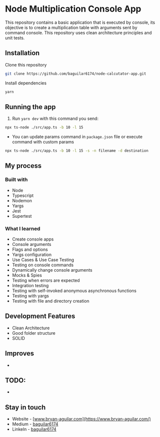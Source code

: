 # Node Multiplication Console App

This repository contains a basic application that is executed by console, its objective is to create a multiplication table with arguments sent by command console. This repository uses clean architecture principles and unit tests.

## Installation

Clone this repository

```bash
git clone https://github.com/baguilar6174/node-calcutator-app.git
```

Install dependencies

```bash
yarn
```

## Running the app

1. Run `yarn dev` with this command you send:

```bash
npx ts-node ./src/app.ts -b 10 -l 15
```

* You can update params command in `package.json` file or execute command with custom params

```bash
npx ts-node ./src/app.ts -b 10 -l 15 -s -n filename -d destination
```

## My process

### Built with

- Node
- Typescript
- Nodemon
- Yargs
- Jest
- Supertest

### What I learned

- Create console apps
- Console arguments
- Flags and options
- Yargs configuration
- Use Cases & Use Case Testing
- Testing on console commands
- Dynamically change console arguments
- Mocks & Spies
- Testing when errors are expected
- Integration testing
- Testing with self-invoked anonymous asynchronous functions
- Testing with yargs
- Testing with file and directory creation

## Development Features

- Clean Architecture
- Good folder structure
- SOLID

## Improves

- 


## TODO:

- 

## Stay in touch

- Website - [www.bryan-aguilar.com](https://www.bryan-aguilar.com/)
- Medium - [baguilar6174](https://baguilar6174.medium.com/)
- LinkeIn - [baguilar6174](https://www.linkedin.com/in/baguilar6174)


